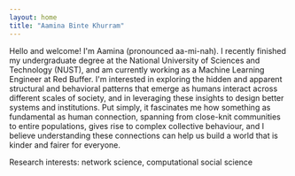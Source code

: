 ```yaml
---
layout: home
title: "Aamina Binte Khurram"
---
```


Hello and welcome! I'm Aamina (pronounced aa-mi-nah). I recently finished my undergraduate degree at the National University of Sciences and Technology (NUST), and am currently working as a Machine Learning Engineer at Red Buffer. I'm interested in exploring the hidden and apparent structural and behavioral patterns that emerge as humans interact across different scales of society, and in leveraging these insights to design better systems and institutions. Put simply, it fascinates me how something as fundamental as human connection, spanning from close-knit communities to entire populations, gives rise to complex collective behaviour, and I believe understanding these connections can help us build a world that is kinder and fairer for everyone.

Research interests: network science, computational social science